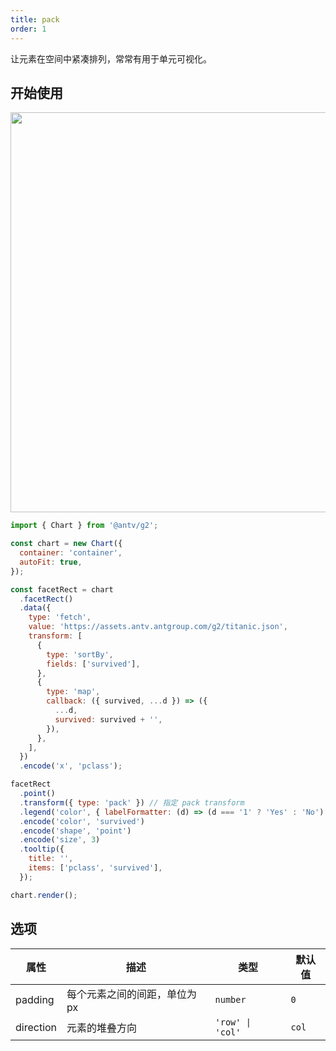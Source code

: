 ```yaml
---
title: pack
order: 1
---
```


让元素在空间中紧凑排列，常常有用于单元可视化。

## 开始使用

<img src="https://mdn.alipayobjects.com/huamei_qa8qxu/afts/img/A*jgf0Ro2YZTsAAAAAAAAAAAAADmJ7AQ/original" width=640 />

```js
import { Chart } from '@antv/g2';

const chart = new Chart({
  container: 'container',
  autoFit: true,
});

const facetRect = chart
  .facetRect()
  .data({
    type: 'fetch',
    value: 'https://assets.antv.antgroup.com/g2/titanic.json',
    transform: [
      {
        type: 'sortBy',
        fields: ['survived'],
      },
      {
        type: 'map',
        callback: ({ survived, ...d }) => ({
          ...d,
          survived: survived + '',
        }),
      },
    ],
  })
  .encode('x', 'pclass');

facetRect
  .point()
  .transform({ type: 'pack' }) // 指定 pack transform
  .legend('color', { labelFormatter: (d) => (d === '1' ? 'Yes' : 'No') })
  .encode('color', 'survived')
  .encode('shape', 'point')
  .encode('size', 3)
  .tooltip({
    title: '',
    items: ['pclass', 'survived'],
  });

chart.render();
```

## 选项

| 属性               | 描述                                           | 类型                 | 默认值                 |
|-------------------|------------------------------------------------|---------------------|-----------------------|
| padding           | 每个元素之间的间距，单位为px                           | `number`            | `0`                   |  
| direction         | 元素的堆叠方向                                    | `'row' \| 'col'`      | `col`         |